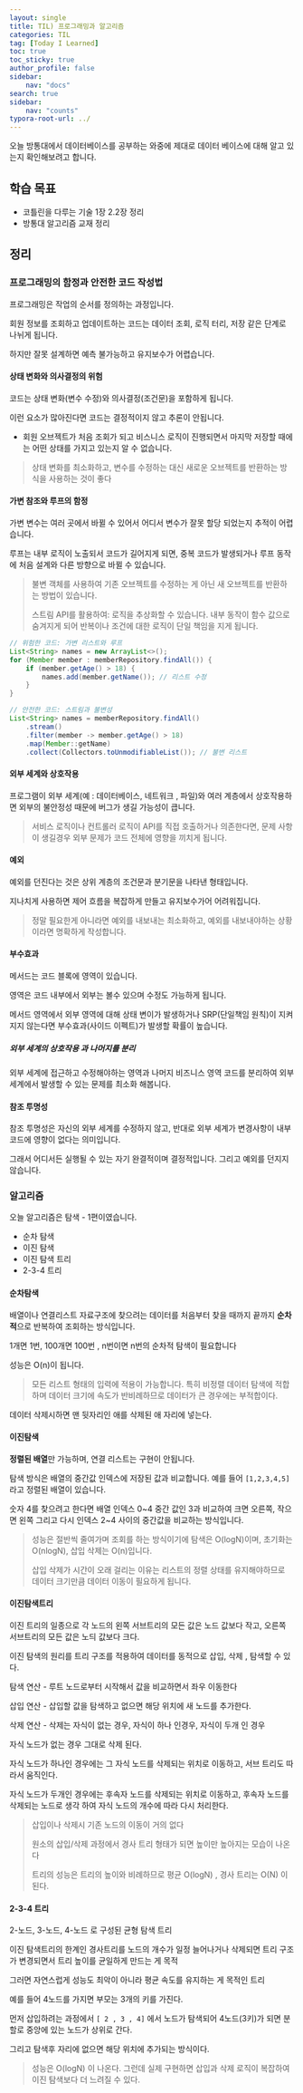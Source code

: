```yaml
---
layout: single
title: TIL) 프로그래밍과 알고리즘
categories: TIL
tag: [Today I Learned]
toc: true
toc_sticky: true
author_profile: false
sidebar:
    nav: "docs"
search: true
sidebar:
    nav: "counts"
typora-root-url: ../
---
```


오늘 방통대에서 데이터베이스를 공부하는 와중에 제대로 데이터 베이스에 대해 알고 있는지 확인해보려고 합니다.

## 학습 목표

+ 코틀린을 다루는 기술 1장 2.2장 정리
+ 방통대 알고리즘 교재 정리



## 정리

### 프로그래밍의 함정과 안전한 코드 작성법

프로그래밍은 작업의 순서를 정의하는 과정입니다.

회원 정보를 조회하고 업데이트하는 코드는 데이터 조회, 로직 터리, 저장 같은 단계로 나뉘게 됩니다.

하지만 잘못 설계하면 예측 불가능하고 유지보수가 어렵습니다.



#### 상태 변화와 의사결정의 위험

코드는 상태 변화(변수 수정)와 의사결정(조건문)을 포함하게 됩니다.

이런 요소가 많아진다면 코드는 결정적이지 않고 추론이 안됩니다.

+ 회원 오브젝트가 처음 조회가 되고 비스니스 로직이 진행되면서 마지막 저장할 때에는 어떤 상태를 가지고 있는지 알 수 없습니다.

> 상태 변화를 최소화하고, 변수를 수정하는 대신 새로운 오브젝트를 반환하는 방식을 사용하는 것이 좋다



#### 가변 참조와 루프의 함정

가변 변수는 여러 곳에서 바뀔 수 있어서 어디서 변수가 잘못 할당 되었는지 추적이 어렵습니다.

루프는 내부 로직이 노출되서 코드가 길어지게 되면, 중복 코드가 발생되거나 루프 동작에 처음 설계와 다른 방향으로 바뀔 수 있습니다.

> 불변 객체를 사용하여 기존 오브젝트를 수정하는 게 아닌 새 오브젝트를 반환하는 방법이 있습니다.
>
> 스트림 API를 활용하여: 로직을 추상화할 수 있습니다. 내부 동작이 함수 값으로 숨겨지게 되어 반복이나 조건에 대한 로직이 단일 책임을 지게 됩니다.

```java
// 위험한 코드: 가변 리스트와 루프
List<String> names = new ArrayList<>();
for (Member member : memberRepository.findAll()) {
    if (member.getAge() > 18) {
        names.add(member.getName()); // 리스트 수정
    }
}

// 안전한 코드: 스트림과 불변성
List<String> names = memberRepository.findAll()
    .stream()
    .filter(member -> member.getAge() > 18)
    .map(Member::getName)
    .collect(Collectors.toUnmodifiableList()); // 불변 리스트
```



#### 외부 세계와 상호작용

프로그램이 외부 세계(예 : 데이터베이스, 네트워크 , 파일)와 여러 계층에서 상호작용하면 외부의 불안정성 때문에 버그가 생길 가능성이 큽니다.

> 서비스 로직이나 컨트롤러 로직이 API를 직접 호출하거나 의존한다면, 문제 사항이 생길경우 외부 문제가 코드 전체에 영향을 끼치게 됩니다.



#### 예외

예외를 던진다는 것은 상위 계층의 조건문과 분기문을 나타낸 형태입니다.

지나치게 사용하면 제어 흐름을 복잡하게 만들고 유지보수가어 어려워집니다.

> 정말 필요한게 아니라면 예외를 내보내는 최소화하고, 예외를 내보내야하는 상황이라면 명확하게 작성합니다.

 

#### 부수효과

메서드는 코드 블록에 영역이 있습니다.

영역은 코드 내부에서 외부는 볼수 있으며 수정도 가능하게 됩니다.

메서드 영역에서 외부 영역에 대해 상태 변이가 발생하거나 SRP(단일책임 원칙)이 지켜지지 않는다면 부수효과(사이드 이펙트)가 발생할 확률이 높습니다. 

##### 외부 세계의 상호작용 과 나머지를 분리

외부 세계에 접근하고 수정해야하는 영역과 나머지 비즈니스 영역 코드를 분리하여 외부 세계에서 발생할 수 있는 문제를 최소화 해봅니다.



#### 참조 투명성

참조 투명성은 자신의 외부 세계를 수정하지 않고, 반대로 외부 세계가 변경사항이 내부 코드에 영향이 없다는 의미입니다.

그래서 어디서든 실행될 수 있는 자기 완결적이며 결정적입니다. 그리고 예외를 던지지 않습니다.





### 알고리즘

오늘 알고리즘은 탐색 - 1편이였습니다.

+ 순차 탐색
+ 이진 탐색
+ 이진 탐색 트리
+ 2-3-4 트리

#### 순차탐색

배열이나 연결리스트 자료구조에 찾으려는 데이터를 처음부터 찾을 때까지 끝까지 **순차적**으로 반복하여 조회하는 방식입니다.

1개면 1번, 100개면 100번 , n번이면 n번의 순차적 탐색이 필요합니다

성능은 O(n)이 됩니다.

> 모든 리스트 형태의 입력에 적용이 가능합니다. 특히 비정렬 데이터 탐색에 적합하며 데이터 크기에 속도가 반비례하므로 데이터가 큰 경우에는 부적합이다.

데이터 삭제시하면 맨 뒷자리인 애를 삭제된 애 자리에 넣는다.

#### 이진탐색

**정렬된 배열**만 가능하며, 연결 리스트는 구현이 안됩니다.

탐색 방식은 배열의 중간값 인덱스에 저장된 값과 비교합니다. 예를 들어 `[1,2,3,4,5]` 라고 정렬된 배열이 있습니다.

숫자 4를 찾으려고 한다면 배열 인덱스 0~4 중간 값인 3과 비교하여 크면 오른쪽, 작으면 왼쪽 그리고 다시 인덱스 2~4 사이의 중간값을 비교하는 방식입니다.

> 성능은 절반씩 줄여가며 조회를 하는 방식이기에 탐색은 O(logN)이며, 초기화는 O(nlogN), 삽입 삭제는 O(n)입니다.
>
> 삽입 삭제가 시간이 오래 걸리는 이유는 리스트의 정렬 상태를 유지해야하므로 데이터 크기만큼 데이터 이동이 필요하게 됩니다.

#### 이진탐색트리

이진 트리의 일종으로 각 노드의 왼쪽 서브트리의 모든 값은 노드 값보다 작고, 오른쪽 서브트리의 모든 값은 노듸 값보다 크다.

이진 탐색의 원리를 트리 구조를 적용하여 데이터를 동적으로 삽입, 삭제 , 탐색할 수 있다.

탐색 연산 - 루트 노드로부터 시작해서 값을 비교하면서 좌우 이동한다

삽입 연산 - 삽입할 값을 탐색하고 없으면 해당 위치에 새 노드를 추가한다.

삭제 연산 - 삭제는 자식이 없는 경우, 자식이 하나 인경우,  자식이 두개 인 경우

자식 노드가 없는 경우 그대로 삭제 된다.

자식 노드가 하나인 경우에는 그 자식 노드를 삭제되는 위치로 이동하고, 서브 트리도 따라서 움직인다.

자식 노드가 두개인 경우에는 후속자 노드를 삭제되는 위치로 이동하고, 후속자 노드를 삭제되는 노드로 생각 하여 자식 노드의 개수에 따라 다시 처리한다.

> 삽입이나 삭제시 기존 노드의 이동이 거의 없다
>
> 원소의 삽입/삭제 과정에서 경사 트리 형태가 되면 높이만 높아지는 모습이 나온다
>
> 트리의 성능은 트리의 높이와 비례하므로 평균 O(logN) , 경사 트리는 O(N) 이 된다.

#### 2-3-4 트리

2-노드, 3-노드, 4-노드 로 구성된 균형 탐색 트리

이진 탐색트리의 한계인 경사트리를 노드의 개수가 일정 늘어나거나 삭제되면 트리 구조가 변경되면서 트리 높이를 균일하게 만드는 게 목적

그러면 자연스럽게 성능도 최악이 아니라 평균 속도를 유지하는 게 목적인 트리

예를 들어 4노드를 가지면 부모는 3개의 키를 가진다.

먼저 삽입하려는 과정에서 `[ 2 , 3 , 4]` 에서 노드가 탐색되어 4노드(3키)가 되면 분할로 중앙에 있는 노드가 상위로 간다.

그리고 탐색후 자리에 없으면 해당 위치에 추가되는 방식이다.

> 성능은 O(logN) 이 나온다. 그런데 실제 구현하면 삽입과 삭제 로직이 복잡하여 이진 탐색보다 더 느려질 수 있다.









